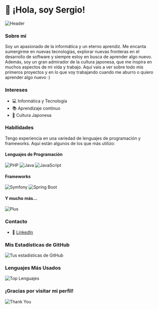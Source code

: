 # 👋 ¡Hola, soy Sergio!

![Header](https://media.tenor.com/8shvWfiAPtMAAAAM/soop-troii-bills.gif) <!-- Cambia esto por la URL de tu imagen de cabecera -->

### Sobre mí
Soy un apasionado de la informática y un eterno aprendiz. Me encanta sumergirme en nuevas tecnologías, explorar nuevas fronteras en el desarrollo de software y siempre estoy en busca de aprender algo nuevo. Además, soy un gran admirador de la cultura japonesa, que me inspira en muchos aspectos de mi vida y trabajo. Aquí vais a ver sobre todo mis primeros proyectos y en lo que voy trabajando cuando me aburro o quiero aprender algo nuevo :)

### Intereses
- 💻 Informática y Tecnología
- 📚 Aprendizaje continuo
- 🌸 Cultura Japonesa

### Habilidades
Tengo experiencia en una variedad de lenguajes de programación y frameworks. Aquí están algunos de los que más utilizo:

#### Lenguajes de Programación

![PHP](https://www.php.net/images/logos/php-logo.svg) ![Java](https://www.oracle.com/a/ocom/img/cb71-java-logo-001.jpg) ![JavaScript](https://upload.wikimedia.org/wikipedia/commons/6/6a/JavaScript-logo.png)

#### Frameworks

![Symfony](https://symfony.com/logos/symfony_black_03.png) ![Spring Boot](https://spring.io/images/spring-logo-2020-09-24T14:31:23.865Z.svg)

#### Y mucho más...

![Plus](https://upload.wikimedia.org/wikipedia/commons/thumb/5/5a/Circle-icons-plus.svg/1024px-Circle-icons-plus.svg.png)

### Contacto
- 💼 [LinkedIn](https://www.linkedin.com/in/sergio-jimenez-guzman-210362267/)

### Mis Estadísticas de GitHub

![Tus estadísticas de GitHub](https://github-readme-stats.vercel.app/api?username=tu-usuario&show_icons=true&theme=radical)

### Lenguajes Más Usados

![Top Lenguajes](https://github-readme-stats.vercel.app/api/top-langs/?username=tu-usuario&layout=compact&theme=radical)

### ¡Gracias por visitar mi perfil!
![Thank You](https://media.giphy.com/media/26FPCXdkvDbKBbgOI/giphy.gif)

